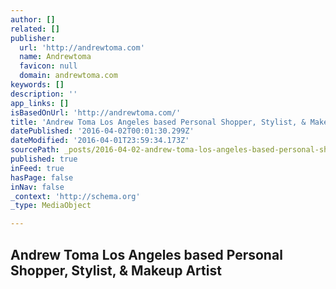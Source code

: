 ```yaml
---
author: []
related: []
publisher:
  url: 'http://andrewtoma.com'
  name: Andrewtoma
  favicon: null
  domain: andrewtoma.com
keywords: []
description: ''
app_links: []
isBasedOnUrl: 'http://andrewtoma.com/'
title: 'Andrew Toma Los Angeles based Personal Shopper, Stylist, & Makeup Artist'
datePublished: '2016-04-02T00:01:30.299Z'
dateModified: '2016-04-01T23:59:34.173Z'
sourcePath: _posts/2016-04-02-andrew-toma-los-angeles-based-personal-shopper-stylist-and-m.md
published: true
inFeed: true
hasPage: false
inNav: false
_context: 'http://schema.org'
_type: MediaObject

---
```

<article style=""><h1>Andrew Toma Los Angeles based Personal Shopper, Stylist, &amp; Makeup Artist</h1></article>